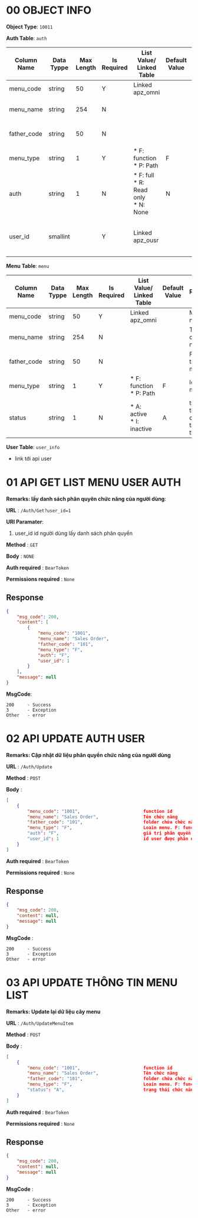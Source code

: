 # 00 OBJECT INFO
**Object Type**: `10011`

**Auth Table**: `auth`

| Column Name | Data Typpe | Max Length | Is Required | List Value/ Linked Table             | Default Value | Remarks                    |
|-------------|------------|------------|-------------|--------------------------------------|---------------|----------------------------|
| menu_code   | string     | 50         | Y           | Linked apz_omni                      |               | Mã chức năng               |
| menu_name   | string     | 254        | N           |                                      |               | Tên chức năng              |
| father_code | string     | 50         | N           |                                      |               | Folder trên menu           |
| menu_type   | string     | 1          | Y           | * F: function<br>* P: Path           | F             | loại menu                  |
| auth        | string     | 1          | N           | * F: full<br>* R: Read only<br>* N: None | N             | Giá trị phân quyền         |
| user_id     | smallint   |            | Y           | Linked apz_ousr                      |               | người dùng được phân quyền |

**Menu Table**: `menu`

| Column Name   | Data Typpe | Max Length | Is Required | List Value/ Linked Table   | Default Value | Remarks                          |
|---------------|------------|------------|-------------|----------------------------|---------------|----------------------------------|
| menu_code     | string     | 50         | Y           | Linked apz_omni            |               | Mã chức năng                     |
| menu_name     | string     | 254        | N           |                            |               | Tên chức năng                    |
| father_code   | string     | 50         | N           |                            |               | Folder trên menu                 |
| menu_type     | string     | 1          | Y           | * F: function<br>* P: Path | F             | loại menu                        |
| status        | string     | 1          | N           | * A: active<br>* I: inactive | A             | trạng thái sử dụng trên hệ thống |


**User Table**: `user_info`

* link tới api user

# 01 API GET LIST MENU USER AUTH

**Remarks: lấy danh sách phân quyên chức năng của người dùng**:

**URL** : `/Auth/Get?user_id=1`

**URI Paramater**:

1. user_id                         id người dùng lấy danh sách phân quyền

**Method** : `GET`

**Body** : `NONE`

**Auth required** : `BearToken`

**Permissions required** : `None`

## Response

```json
{
    "msg_code": 200,
    "content": [
        {
            "menu_code": "1001",
            "menu_name": "Sales Order",
            "father_code": "101",
            "menu_type": "F",
            "auth": "F",
            "user_id": 1
        }
    ],
    "message": null
}
```

**MsgCode**: 
```text
200     - Success
3       - Exception
Other   - error
```

# 02 API UPDATE AUTH USER

**Remarks: Cập nhật dữ liệu phân quyền chức năng của người dùng**

**URL** : `/Auth/Update`

**Method** : `POST`

**Body** : 
```json
[
    {
        "menu_code": "1001",                        function id
        "menu_name": "Sales Order",                 Tên chức năng
        "father_code": "101",                       folder chứa chức năng
        "menu_type": "F",                           Loain menu. F: function - P: Path(folder)
        "auth": "F",                                giá trị phân quyền: F: full - R: Readonly - N: none không có quyền gì
        "user_id": 1                                id user được phân quyền
    }
]
```

**Auth required** : `BearToken`

**Permissions required** : `None`

## Response

```json
{
    "msg_code": 200,
    "content": null,
    "message": null
}
```
**MsgCode** : 
```text
200     - Success
3       - Exception
Other   - error
```

# 03 API UPDATE THÔNG TIN MENU LIST

**Remarks: Update lại dữ liệu cây menu**

**URL** : `/Auth/UpdateMenuItem`

**Method** : `POST`

**Body** : 
```json
[
    {
        "menu_code": "1001",                        function id
        "menu_name": "Sales Order",                 Tên chức năng
        "father_code": "101",                       folder chứa chức năng
        "menu_type": "F",                           Loain menu. F: function - P: Path(folder)
        "status": "A",                              trạng thái chức năng: A: active - N: Not active
    }
]
```

**Auth required** : `BearToken`

**Permissions required** : `None`

## Response

```json
{
    "msg_code": 200,
    "content": null,
    "message": null
}
```
**MsgCode** : 
```text
200     - Success
3       - Exception
Other   - error
```